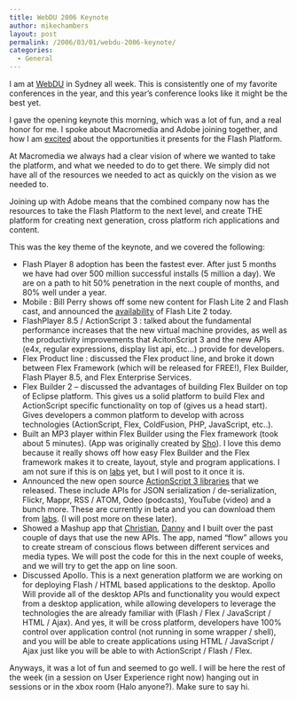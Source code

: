 ```yaml
---
title: WebDU 2006 Keynote
author: mikechambers
layout: post
permalink: /2006/03/01/webdu-2006-keynote/
categories:
  - General
---
```



I am at [WebDU][1] in Sydney all week. This is consistently one of my favorite conferences in the year, and this year&#8217;s conference looks like it might be the best yet.

I gave the opening keynote this morning, which was a lot of fun, and a real honor for me. I spoke about Macromedia and Adobe joining together, and how I am [excited][2] about the opportunities it presents for the Flash Platform.  
<!--more-->

  
At Macromedia we always had a clear vision of where we wanted to take the platform, and what we needed to do to get there. We simply did not have all of the resources we needed to act as quickly on the vision as we needed to. 

Joining up with Adobe means that the combined company now has the resources to take the Flash Platform to the next level, and create THE platform for creating next generation, cross platform rich applications and content.

This was the key theme of the keynote, and we covered the following:

*   Flash Player 8 adoption has been the fastest ever. After just 5 months we have had over 500 million successful installs (5 million a day). We are on a path to hit 50% penetration in the next couple of months, and 80% well under a year.
*   Mobile : Bill Perry shows off some new content for Flash Lite 2 and Flash cast, and announced the [availability][3] of Flash Lite 2 today.
*   FlashPlayer 8.5 / ActionScript 3 : talked about the fundamental performance increases that the new virtual machine provides, as well as the productivity improvements that AcitonScript 3 and the new APIs (e4x, regular expressions, display list api, etc...) provide for developers.
*   Flex Product line : discussed the Flex product line, and broke it down between Flex Framework (which will be released for FREE!), Flex Builder, Flash Player 8.5, and Flex Enterprise Services.
*   Flex Builder 2 &#8211; discussed the advantages of building Flex Builder on top of Eclipse platform. This gives us a solid platform to build Flex and ActionScript specific functionality on top of (gives us a head start). Gives developers a common platform to develop with across technologies (ActionScript, Flex, ColdFusion, PHP, JavaScript, etc..).
*   Built an MP3 player within Flex Builder using the Flex framework (took about 5 minutes). (App was originally created by [Sho][4]). I love this demo because it really shows off how easy Flex Builder and the Flex framework makes it to create, layout, style and program applications. I am not sure if this is on [labs][5] yet, but I will post to it once it is.
*   Announced the new open source [ActionScript 3 libraries][6] that we released. These include APIs for JSON serialization / de-serialization, Flickr, Mappr, RSS / ATOM, Odeo (podcasts), YouTube (video) and a bunch more. These are currently in beta and you can download them from [labs][6]. (I will post more on these later).
*   Showed a Mashup app that [Christian][7], [Danny][8] and I built over the past couple of days that use the new APIs. The app, named &#8220;flow&#8221; allows you to create stream of conscious flows between different services and media types. We will post the code for this in the next couple of weeks, and we will try to get the app on line soon.
*   Discussed Apollo. This is a next generation platform we are working on for deploying Flash / HTML based applications to the desktop. Apollo Will provide all of the desktop APIs and functionality you would expect from a desktop application, while allowing developers to leverage the technologies the are already familiar with (Flash / Flex / JavaScript / HTML / Ajax). And yes, it will be cross platform, developers have 100% control over application control (not running in some wrapper / shell), and you will be able to create applications using HTML / JavaScript / Ajax just like you will be able to with ActionScript / Flash / Flex.

Anyways, it was a lot of fun and seemed to go well. I will be here the rest of the week (in a session on User Experience right now) hanging out in sessions or in the xbox room (Halo anyone?). Make sure to say hi.

 [1]: http://www.webdu.com.au/
 [2]: http://weblogs.macromedia.com/mesh/archives/2005/04/macromedia_adob.cfm
 [3]: http://www.adobe.com/aboutadobe/pressroom/pressreleases/200601/010306FlashLite.html
 [4]: http://weblogs.macromedia.com/sho/
 [5]: http://labs.macromedia.com
 [6]: http://labs.macromedia.com/wiki/index.php/ActionScript_3:resources:apis:libraries
 [7]: http://weblogs.macromedia.com/cantrell/
 [8]: http://www.danieldura.com